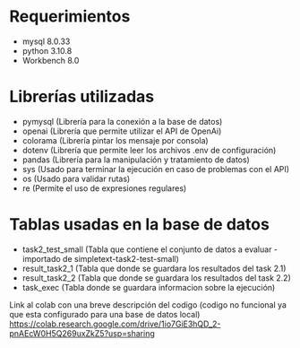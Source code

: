 # Requerimientos
- mysql 8.0.33
- python 3.10.8
- Workbench 8.0
# Librerías utilizadas
- pymysql (Librería para la conexión a la base de datos)
- openai (Librería que permite utilizar el API de OpenAi)
- colorama (Librería pintar los mensaje por consola)
- dotenv (Librería que permite leer los archivos .env de configuración)
- pandas (Librería para la manipulación y tratamiento de datos)
- sys (Usado para terminar la ejecución en caso de problemas con el API)
- os (Usado para validar rutas)
- re (Permite el uso de expresiones regulares)
# Tablas usadas en la base de datos
- task2_test_small (Tabla que contiene el conjunto de datos a evaluar - importado de simpletext-task2-test-small)
- result_task2_1 (Tabla que donde se guardara los resultados del task 2.1)
- result_task2_2 (Tabla que donde se guardara los resultados del task 2.2)
- task_exec (Tabla donde se guardara informacion sobre la ejecución)

Link al colab con una breve descripción del codigo (codigo no funcional ya que esta configurado para una base de datos local)
https://colab.research.google.com/drive/1io7GiE3hQD_2-pnAEcW0H5Q269uxZkZ5?usp=sharing
